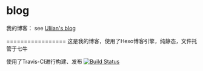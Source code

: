 # blog

我的博客： see  [Uliian's blog](http://blog.uliian.com)

=================
这是我的博客，使用了Hexo博客引擎，纯静态，文件托管于七牛

使用了Travis-CI进行构建、发布
[![Build Status](https://travis-ci.org/uliian/blog.svg?branch=master)](https://travis-ci.org/uliian/blog)